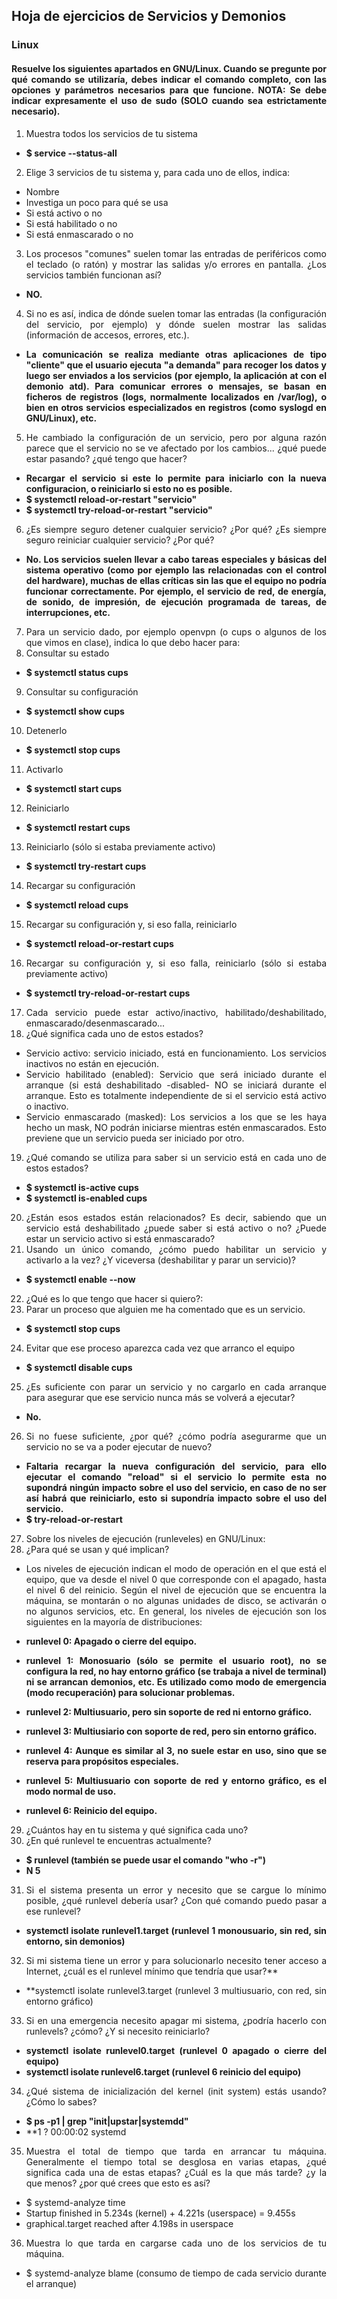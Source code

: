 <div align=justify>

 ## Hoja de ejercicios de Servicios y Demonios
 
 ### Linux
#### Resuelve los siguientes apartados en GNU/Linux. Cuando se pregunte por qué comando se utilizaría, debes indicar el comando completo, con las opciones y parámetros necesarios para que funcione. NOTA: Se debe indicar expresamente el uso de sudo (SOLO cuando sea estrictamente necesario).

1. Muestra todos los servicios de tu sistema
- **$ service --status-all**
2.  Elige 3 servicios de tu sistema y, para cada uno de ellos, indica:
- Nombre
- Investiga un poco para qué se usa
- Si está activo o no
- Si está habilitado o no
- Si está enmascarado o no
 
3. Los procesos "comunes" suelen tomar las entradas de periféricos como el teclado (o ratón) y mostrar las salidas y/o errores en pantalla. ¿Los servicios también funcionan así?
 
 - **NO.**
 
 4. Si no es así, indica de dónde suelen tomar las entradas (la configuración del servicio, por ejemplo) y dónde suelen mostrar las salidas (información de accesos, errores, etc.).
 
 - **La comunicación se realiza mediante otras aplicaciones de tipo "cliente" que el usuario ejecuta "a demanda" para recoger los datos y luego ser enviados a los servicios (por ejemplo, la aplicación at con el demonio atd). Para comunicar errores o mensajes, se basan en ficheros de registros (logs, normalmente localizados en /var/log), o bien en otros servicios especializados en registros (como syslogd en GNU/Linux), etc.**
 
5. He cambiado la configuración de un servicio, pero por alguna razón parece que el servicio no se ve afectado por los cambios... ¿qué puede estar pasando? ¿qué tengo que hacer?

 - **Recargar el servicio si este lo permite para iniciarlo con la nueva configuracion, o reiniciarlo si esto no es posible.**
 - **$ systemctl reload-or-restart "servicio"**
 - **$ systemctl try-reload-or-restart "servicio"**
 
 6. ¿Es siempre seguro detener cualquier servicio? ¿Por qué? ¿Es siempre seguro reiniciar cualquier servicio? ¿Por qué?
 
 - **No. Los servicios suelen llevar a cabo tareas especiales y básicas del sistema operativo (como por ejemplo las relacionadas con el control del hardware), muchas de ellas críticas sin las que el equipo no podría funcionar correctamente. Por ejemplo, el servicio de red, de energía, de sonido, de impresión, de ejecución programada de tareas, de interrupciones, etc.**
 
7. Para un servicio dado, por ejemplo openvpn (o cups o algunos de los que vimos en clase), indica lo que debo hacer para:
8. Consultar su estado
- **$ systemctl status cups**
9. Consultar su configuración
- **$ systemctl show cups**
10. Detenerlo
- **$ systemctl stop cups**
11. Activarlo
- **$ systemctl start cups**
12. Reiniciarlo
- **$ systemctl restart cups**
13. Reiniciarlo (sólo si estaba previamente activo)
- **$ systemctl try-restart cups**
14. Recargar su configuración
- **$ systemctl reload cups**
15. Recargar su configuración y, si eso falla, reiniciarlo
- **$ systemctl reload-or-restart cups**
16. Recargar su configuración y, si eso falla, reiniciarlo (sólo si estaba previamente activo)
- **$ systemctl try-reload-or-restart cups**

17. Cada servicio puede estar activo/inactivo, habilitado/deshabilitado, enmascarado/desenmascarado...
18. ¿Qué significa cada uno de estos estados?
- Servicio activo: servicio iniciado, está en funcionamiento. Los servicios inactivos no están en ejecución.
- Servicio habilitado (enabled): Servicio que será iniciado durante el arranque (si está deshabilitado -disabled- NO se iniciará durante el arranque. Esto es totalmente independiente de si el servicio está activo o inactivo.
- Servicio enmascarado (masked): Los servicios a los que se les haya hecho un mask, NO podrán iniciarse mientras estén enmascarados. Esto previene que un servicio pueda ser iniciado por otro.

19. ¿Qué comando se utiliza para saber si un servicio está en cada uno de estos estados?
- **$ systemctl is-active cups**
- **$ systemctl is-enabled cups**
20. ¿Están esos estados están relacionados? Es decir, sabiendo que un servicio está deshabilitado ¿puede saber si está activo o no? ¿Puede estar un servicio activo si está enmascarado?
21. Usando un único comando, ¿cómo puedo habilitar un servicio y activarlo a la vez? ¿Y viceversa (deshabilitar y parar un servicio)?
 - **$ systemctl enable --now**
22. ¿Qué es lo que tengo que hacer si quiero?:
23. Parar un proceso que alguien me ha comentado que es un servicio.
- **$ systemctl stop cups**
24. Evitar que ese proceso aparezca cada vez que arranco el equipo
- **$ systemctl disable cups**
25. ¿Es suficiente con parar un servicio y no cargarlo en cada arranque para asegurar que ese servicio nunca más se volverá a ejecutar?
- **No.**
26. Si no fuese suficiente, ¿por qué? ¿cómo podría asegurarme que un servicio no se va a poder ejecutar de nuevo?
- **Faltaria recargar la nueva configuración del servicio, para ello ejecutar el comando "reload" si el servicio lo permite esta no supondrá ningún impacto sobre el uso del servicio, en caso de no ser así habrá que reiniciarlo, esto si supondría impacto sobre el uso del servicio.**
- **$ try-reload-or-restart**

27. Sobre los niveles de ejecución (runleveles) en GNU/Linux:
28. ¿Para qué se usan y qué implican?
- Los niveles de ejecución indican el modo de operación en el que está el equipo, que va desde el nivel 0 que corresponde con el apagado, hasta el nivel 6 del reinicio. Según el nivel de ejecución que se encuentra la máquina, se montarán o no algunas unidades de disco, se activarán o no algunos servicios, etc. En general, los niveles de ejecución son los siguientes en la mayoría de distribuciones:

- **runlevel 0: Apagado o cierre del equipo.**
- **runlevel 1: Monosuario (sólo se permite el usuario root), no se configura la red, no hay entorno gráfico (se trabaja a nivel de terminal) ni se arrancan demonios, etc. Es utilizado como modo de emergencia (modo recuperación) para solucionar problemas.**
- **runlevel 2: Multiusuario, pero sin soporte de red ni entorno gráfico.**
- **runlevel 3: Multiusiario con soporte de red, pero sin entorno gráfico.**
- **runlevel 4: Aunque es similar al 3, no suele estar en uso, sino que se reserva para propósitos especiales.**
- **runlevel 5: Multiusuario con soporte de red y entorno gráfico, es el modo normal de uso.**
- **runlevel 6: Reinicio del equipo.**
29. ¿Cuántos hay en tu sistema y qué significa cada uno?
30. ¿En qué runlevel te encuentras actualmente?
 - **$ runlevel (también se puede usar el comando "who -r")**
 - **N 5**
31. Si el sistema presenta un error y necesito que se cargue lo mínimo posible, ¿qué runlevel debería usar? ¿Con qué comando puedo pasar a ese runlevel?
 - **systemctl isolate runlevel1.target (runlevel 1 monousuario, sin red, sin entorno, sin demonios)**
32. Si mi sistema tiene un error y para solucionarlo necesito tener acceso a Internet, ¿cuál es el runlevel mínimo que tendría que usar?**
 - **systemctl isolate runlevel3.target (runlevel 3 multiusuario, con red, sin entorno gráfico)
33. Si en una emergencia necesito apagar mi sistema, ¿podría hacerlo con runlevels? ¿cómo?
¿Y si necesito reiniciarlo?
 - **systemctl isolate runlevel0.target (runlevel 0 apagado o cierre del equipo)**
 - **systemctl isolate runlevel6.target (runlevel 6 reinicio del equipo)**
 
34. ¿Qué sistema de inicialización del kernel (init system) estás usando? ¿Cómo lo sabes?
 - **$ ps -p1 | grep "init\|upstar\|systemdd"**
 - **1 ?     00:00:02 systemd
35. Muestra el total de tiempo que tarda en arrancar tu máquina. Generalmente el tiempo total se desglosa en varias etapas, ¿qué significa cada una de estas etapas? ¿Cuál es la que más tarde? ¿y la que menos? ¿por qué crees que esto es así?
 
 - $ systemd-analyze time
- Startup finished in 5.234s (kernel) + 4.221s (userspace) = 9.455s 
- graphical.target reached after 4.198s in userspace

36. Muestra lo que tarda en cargarse cada uno de los servicios de tu máquina.
 - $ systemd-analyze blame (consumo de tiempo de cada servicio durante el arranque)
 </di>
